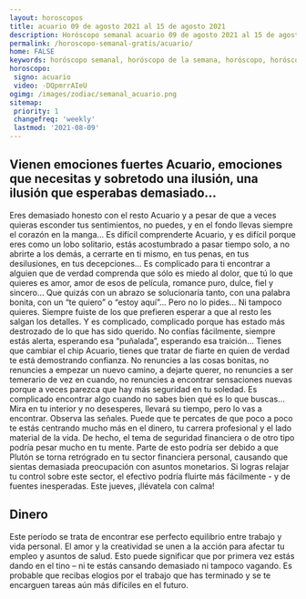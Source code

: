 ```yaml
---
layout: horoscopos
title: acuario 09 de agosto 2021 al 15 de agosto 2021 
description: Horóscopo semanal acuario 09 de agosto 2021 al 15 de agosto 2021. Vienen emociones fuertes Acuario, emociones que necesitas y sobretodo una ilusión, una ilusión que esperabas demasiado…
permalink: /horoscopo-semanal-gratis/acuario/
home: FALSE
keywords: horóscopo semanal, horóscopo de la semana, horóscopo, horóscopo gratis,horóscopos, horóscopo esperanza gracia, horoscopos acuario la semana, horóscopos gratis, Tarot, Astrologia, Zodíaco, acuario, horoscopo gratis, semanal
horoscopo:
 signo: acuario
 video: -DQpmrrAIeU
ogimg: /images/zodiac/semanal_acuario.png
sitemap:
 priority: 1
 changefreq: 'weekly'
 lastmod: '2021-08-09'
---
```




## Vienen emociones fuertes Acuario, emociones que necesitas y sobretodo una ilusión, una ilusión que esperabas demasiado…

Eres demasiado honesto con el resto Acuario y a pesar de que a veces quieras esconder tus sentimientos, no puedes, y en el fondo llevas siempre el corazón en la manga… Es difícil comprenderte Acuario, y es difícil porque eres como un lobo solitario, estás acostumbrado a pasar tiempo solo, a no abrirte a los demás, a cerrarte en ti mismo, en tus penas, en tus desilusiones, en tus decepciones… Es complicado para ti encontrar a alguien que de verdad comprenda que sólo es miedo al dolor, que tú lo que quieres es amor, amor de esos de película, romance puro, dulce, fiel y sincero… Que quizás con un abrazo se solucionaría tanto, con una palabra bonita, con un “te quiero” o “estoy aquí”… Pero no lo pides… Ni tampoco quieres. Siempre fuiste de los que prefieren esperar a que al resto les salgan los detalles. Y es complicado, complicado porque has estado más destrozado de lo que has sido querido. No confías fácilmente, siempre estás alerta, esperando esa “puñalada”, esperando esa traición… Tienes que cambiar el chip Acuario, tienes que tratar de fiarte en quien de verdad te está demostrando confianza. No renuncies a las cosas bonitas, no renuncies a empezar un nuevo camino, a dejarte querer, no renuncies a ser temerario de vez en cuando, no renuncies a encontrar sensaciones nuevas porque a veces parezca que hay más seguridad en tu soledad. Es complicado encontrar algo cuando no sabes bien qué es lo que buscas… Mira en tu interior y no desesperes, llevará su tiempo, pero lo vas a encontrar. Observa las señales.
Puede que te percates de que poco a poco te estás centrando mucho más en el dinero, tu carrera profesional y el lado material de la vida. De hecho, el tema de seguridad financiera o de otro tipo podría pesar mucho en tu mente. Parte de esto podría ser debido a que Plutón se torna retrógrado en tu sector financiera personal, causando que sientas demasiada preocupación con asuntos monetarios. Si logras relajar tu control sobre este sector, el efectivo podría fluirte más fácilmente - y de fuentes inesperadas. Este jueves, ¡llévatela con calma!

## Dinero

Este período se trata de encontrar ese perfecto equilibrio entre trabajo y vida personal. El amor y la creatividad se unen a la acción para afectar tu empleo y asuntos de salud. Esto puede significar que por primera vez estás dando en el tino – ni te estás cansando demasiado ni tampoco vagando. Es probable que recibas elogios por el trabajo que has terminado y se te encarguen tareas aún más difíciles en el futuro.